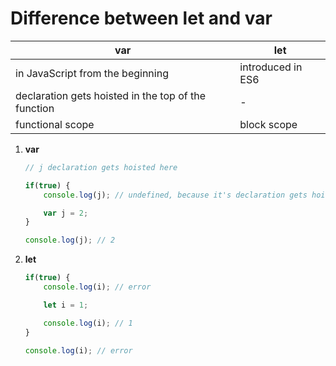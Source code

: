 # Difference between let and var

| var                                                   | let               |
|-------------------------------------------------------|-------------------|
| in JavaScript from the beginning                      | introduced in ES6 |
| declaration gets hoisted in the top of the function   | -                 |
| functional scope                                      | block scope       |

1. **var**
    ```javascript
    // j declaration gets hoisted here

    if(true) {
        console.log(j); // undefined, because it's declaration gets hoisted but the value assotiation does not

        var j = 2;
    }

    console.log(j); // 2
    ```

2. **let**
    ```javascript
    if(true) {
        console.log(i); // error

        let i = 1;

        console.log(i); // 1
    }

    console.log(i); // error
    ```